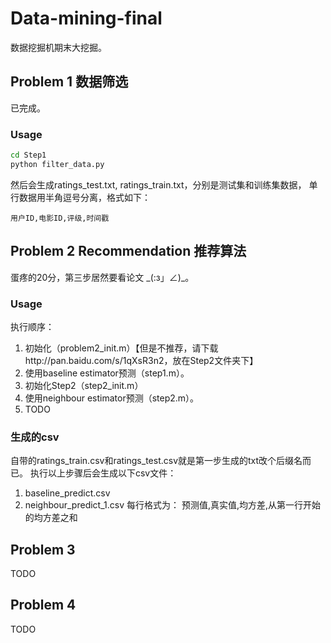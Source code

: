 # Data-mining-final
数据挖掘机期末大挖掘。

## Problem 1 数据筛选

已完成。

### Usage
```bash
cd Step1
python filter_data.py
```
然后会生成ratings_test.txt, ratings_train.txt，分别是测试集和训练集数据，
单行数据用半角逗号分离，格式如下：
```
用户ID,电影ID,评级,时间戳
```

## Problem 2 Recommendation 推荐算法
蛋疼的20分，第三步居然要看论文 \_(:з」∠)_。
### Usage
执行顺序：
1. 初始化（problem2_init.m）【但是不推荐，请下载http://pan.baidu.com/s/1qXsR3n2，放在Step2文件夹下】
2. 使用baseline estimator预测（step1.m）。
3. 初始化Step2（step2_init.m）
4. 使用neighbour estimator预测（step2.m）。
5. TODO

### 生成的csv
自带的ratings_train.csv和ratings_test.csv就是第一步生成的txt改个后缀名而已。
执行以上步骤后会生成以下csv文件：
1. baseline_predict.csv
2. neighbour_predict_1.csv
每行格式为：
预测值,真实值,均方差,从第一行开始的均方差之和

## Problem 3

TODO

## Problem 4

TODO